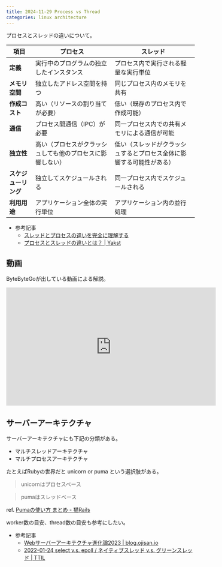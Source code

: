 ```yaml
---
title: 2024-11-29 Process vs Thread
categories: linux architecture
---
```


プロセスとスレッドの違いについて。

| 項目  | プロセス | スレッド |
| ------ | ------------------- | --------------- |
| **定義**       | 実行中のプログラムの独立したインスタンス         | プロセス内で実行される軽量な実行単位                 |
| **メモリ空間** | 独立したアドレス空間を持つ                      | 同じプロセス内のメモリを共有                         |
| **作成コスト** | 高い（リソースの割り当てが必要）                | 低い（既存のプロセス内で作成可能）                   |
| **通信**       | プロセス間通信（IPC）が必要                     | 同一プロセス内での共有メモリによる通信が可能         |
| **独立性**     | 高い（プロセスがクラッシュしても他のプロセスに影響しない） | 低い（スレッドがクラッシュするとプロセス全体に影響する可能性がある） |
| **スケジューリング** | 独立してスケジュールされる                  | 同一プロセス内でスケジュールされる                   |
| **利用用途**   | アプリケーション全体の実行単位                  | アプリケーション内の並行処理                         |

- 参考記事
  - [スレッドとプロセスの違いを完全に理解する](https://zenn.dev/farstep/articles/process-thread-difference)
  - [プロセスとスレッドの違いとは？ \| Yakst](https://yakst.com/ja/posts/39)

## 動画

ByteByteGoが出している動画による解説。

<iframe width="560" height="315" src="https://www.youtube.com/embed/4rLW7zg21gI?si=1qjPF8bmg7EbTWdn" title="YouTube video player" frameborder="0" allow="accelerometer; autoplay; clipboard-write; encrypted-media; gyroscope; picture-in-picture; web-share" referrerpolicy="strict-origin-when-cross-origin" allowfullscreen></iframe>

## サーバーアーキテクチャ

サーバーアーキテクチャにも下記の分類がある。

- マルチスレッドアーキテクチャ
- マルチプロセスアーキテクチャ

たとえばRubyの世界だと unicorn or puma という選択肢がある。

> unicornはプロセスベース

> pumaはスレッドベース

ref. [Pumaの使い方 まとめ - 猫Rails](https://nekorails.hatenablog.com/entry/2018/10/12/101011#unicorn%E3%81%AF%E3%83%97%E3%83%AD%E3%82%BB%E3%82%B9%E3%83%99%E3%83%BC%E3%82%B9)

worker数の目安、thread数の目安も参考にしたい。

- 参考記事
  - [Webサーバーアーキテクチャ進化論2023 \| blog.ojisan.io](https://blog.ojisan.io/server-architecture-2023/)
  - [2022-01-24 select v.s. epoll / ネイティブスレッド v.s. グリーンスレッド \| TTIL](/2022-01-24)
